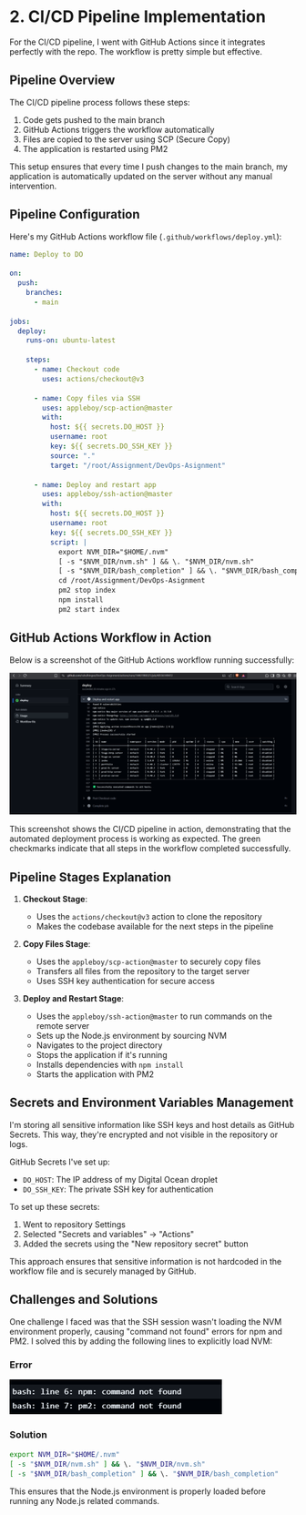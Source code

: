 # 2. CI/CD Pipeline Implementation

For the CI/CD pipeline, I went with GitHub Actions since it integrates perfectly with the repo. The workflow is pretty simple but effective.

## Pipeline Overview

The CI/CD pipeline process follows these steps:

1. Code gets pushed to the main branch
2. GitHub Actions triggers the workflow automatically
3. Files are copied to the server using SCP (Secure Copy)
4. The application is restarted using PM2

This setup ensures that every time I push changes to the main branch, my application is automatically updated on the server without any manual intervention.

## Pipeline Configuration

Here's my GitHub Actions workflow file (`.github/workflows/deploy.yml`):
```yaml
name: Deploy to DO

on:
  push:
    branches:
      - main

jobs:
  deploy:
    runs-on: ubuntu-latest

    steps:
      - name: Checkout code
        uses: actions/checkout@v3

      - name: Copy files via SSH
        uses: appleboy/scp-action@master
        with:
          host: ${{ secrets.DO_HOST }}
          username: root
          key: ${{ secrets.DO_SSH_KEY }}
          source: "."
          target: "/root/Assignment/DevOps-Asignment"

      - name: Deploy and restart app
        uses: appleboy/ssh-action@master
        with:
          host: ${{ secrets.DO_HOST }}
          username: root
          key: ${{ secrets.DO_SSH_KEY }}
          script: |
            export NVM_DIR="$HOME/.nvm"
            [ -s "$NVM_DIR/nvm.sh" ] && \. "$NVM_DIR/nvm.sh"
            [ -s "$NVM_DIR/bash_completion" ] && \. "$NVM_DIR/bash_completion"
            cd /root/Assignment/DevOps-Asignment
            pm2 stop index
            npm install
            pm2 start index
```

## GitHub Actions Workflow in Action

Below is a screenshot of the GitHub Actions workflow running successfully:

![GitHub Actions Workflow](../screenshots/Actions-workflows-run.png)

This screenshot shows the CI/CD pipeline in action, demonstrating that the automated deployment process is working as expected. The green checkmarks indicate that all steps in the workflow completed successfully.


## Pipeline Stages Explanation

1. **Checkout Stage**:
   - Uses the `actions/checkout@v3` action to clone the repository
   - Makes the codebase available for the next steps in the pipeline

2. **Copy Files Stage**:
   - Uses the `appleboy/scp-action@master` to securely copy files
   - Transfers all files from the repository to the target server
   - Uses SSH key authentication for secure access

3. **Deploy and Restart Stage**:
   - Uses the `appleboy/ssh-action@master` to run commands on the remote server
   - Sets up the Node.js environment by sourcing NVM
   - Navigates to the project directory
   - Stops the application if it's running
   - Installs dependencies with `npm install`
   - Starts the application with PM2

## Secrets and Environment Variables Management

I'm storing all sensitive information like SSH keys and host details as GitHub Secrets. This way, they're encrypted and not visible in the repository or logs.

GitHub Secrets I've set up:
- `DO_HOST`: The IP address of my Digital Ocean droplet
- `DO_SSH_KEY`: The private SSH key for authentication

To set up these secrets:
1. Went to repository Settings
2. Selected "Secrets and variables" → "Actions"
3. Added the secrets using the "New repository secret" button

This approach ensures that sensitive information is not hardcoded in the workflow file and is securely managed by GitHub.

## Challenges and Solutions

One challenge I faced was that the SSH session wasn't loading the NVM environment properly, causing "command not found" errors for npm and PM2. I solved this by adding the following lines to explicitly load NVM:

### Error
![error](../screenshots/error.png)


### Solution
```bash
export NVM_DIR="$HOME/.nvm"
[ -s "$NVM_DIR/nvm.sh" ] && \. "$NVM_DIR/nvm.sh"
[ -s "$NVM_DIR/bash_completion" ] && \. "$NVM_DIR/bash_completion"
```

This ensures that the Node.js environment is properly loaded before running any Node.js related commands. 
